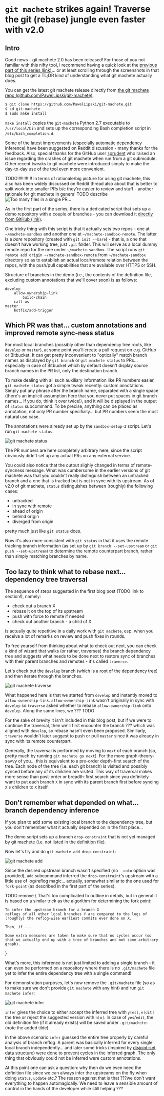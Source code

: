 
# `git machete` strikes again! Traverse the git (rebase) jungle even faster with v2.0


## Intro

Good news - git machete 2.0 has been released!
For those of you not familiar with this nifty tool, I recommend having a quick look at the [previous part of this series (link)](https://virtuslab.com/blog/make-way-git-rebase-jungle-git-machete)...
or at least scrolling through the screenshots in that blog post to get a TL;DR kind of understanding what git machete actually does.

You can get the latest git machete release directly from [the git machete repo (github.com/PawelLipski/git-machete)](https://github.com/PawelLipski/git-machete):

```bash
$ git clone https://github.com/PawelLipski/git-machete.git
$ cd git-machete
$ sudo make install
```

`make install` copies the `git-machete` Python 2.7 executable to `/usr/local/bin` and sets up the corresponding Bash completion script in `/etc/bash_completion.d`.

Some of the latest improvements (especially automatic dependency inference) have been suggested on Reddit discussion - many thanks for the feedback.
Also, special thanks for the GitHub user [sprudent](https://github.com/sprudent) who raised an issue regarding the crashes of git machete when run from a git submodule.
Other recent tweaks to git machete were introduced simply to make the day-to-day use of the tool even more convenient.

TODO!!!!!!!!!!!!  In terms of rationale/big picture for using git machete, this also has been widely discussed on Reddit thread
also about that is better to split work into smaller PRs b/c they're easier to review and stuff - another rationale for git machete in general
TODO describe
![Too many files in a single PR...](files-changed.png)

As in the first part of the series, there is a dedicated script that sets up a demo repository with a couple of branches -
you can download it [directly from GitHub (link)](https://raw.githubusercontent.com/PawelLipski/git-machete-blog-2/master/sandbox-setup-2.sh).

One tricky thing with this script is that it actually sets two repos - one at `~/machete-sandbox` and another one at `~/machete-sandbox-remote`.
The latter is a _bare_ repository (created with `git init --bare`) - that is, a one that doesn't have working tree, just `.git` folder.
This will serve as a local dummy remote repo for the one under `~/machete-sandbox`.
The script runs `git remote add origin ~/machete-sandbox-remote` from `~/machete-sandbox` directory
so as to establish an actual local/remote relation between the repos, with the push/pull capabilities that are available over HTTPS or SSH.

Structure of branches in the demo (i.e., the contents of the definition file, excluding custom annotations that we'll cover soon) is as follows:

```
develop
    allow-ownership-link
        build-chain
    call-ws
master
    hotfix/add-trigger
```


## Which PR was that... custom annotations and improved remote sync-ness status

For most local branches (possibly other than dependency tree roots, like `develop` or `master`), at some point you'll create a pull request on e.g. GitHub or Bitbucket.
It can get pretty inconvenient to "optically" match branch names as displayed by `git branch` or `git machete status` to PRs...
especially in case of Bitbucket which by default doesn't display source branch names in the PR list, only the destination branch.

To make dealing with all such auxiliary information like PR numbers easier, `git machete status` got a simple tweak recently: custom annotations.
Simply put any phrase after the branch name, separated with a single space (there's an implicit assumption here that you never put spaces in git branch names... if you do, think it over twice!),
and it will be displayed in the output of `status` subcommand.
To be precise, anything can be placed as annotation, not only PR number specifially... but PR numbers seem the most natural use case.

The annotations were already set up by the `sandbox-setup-2` script.
Let's run `git machete status`:

![git machete status](status.png)

The PR numbers are here completely arbitrary here, since the script obviously didn't set up any actual PRs on any external service.

You could also notice that the output slighly changed in terms of remote-syncness message.
What was cumbersome in the earlier versions of git machete was that you couldn't really distinguish between an untracked branch and a one that is tracked but is not in sync with its upstream.
As of v2.0 of git machete, `status` distinguishes between (roughly) the following cases:

* untracked
* in sync with remote
* ahead of origin
* behind origin
* diverged from origin

pretty much just like `git status` does.

Now it's also more consistent with `git status` in that it uses the remote tracking branch information (as set up by `git branch --set-upstream` or `git push --set-upstream`)
to determine the remote counterpart branch, rather than simply matching branches by name.


## Too lazy to think what to rebase next... dependency tree traversal

The sequence of steps suggested in the first blog post (TODO link to section!), namely:

* check out a branch X
* rebase it on the top of its upstream
* push with force to remote if needed
* check out another branch - a child of X

is actually quite repetitive in a daily work with `git machete`, esp. when you receive a lot of remarks on review and push fixes in rounds.

To free yourself from thinking about what to check out next, you can check a kind of wizard that walks (or rather, traverses) the branch dependency tree and
suggests what needs to be done next to restore sync of branches with their parent branches and remotes - it's called `traverse`.

Let's check out the `develop` branch (which is a root of the dependency tree) and then iterate through the branches.

![git machete traverse](traverse.png)

What happened here is that we started from `develop` and instantly moved to `allow-ownership-link`.
`allow-ownership-link` wasn't originally in sync with `develop` so `traverse` asked whether to rebase `allow-ownership-link` onto `develop`.
Along the same lines, we ??? TODO

For the sake of brevity it isn't included in this blog post, but if we were to continue the traversal, then we'll first encounter the branch ??? which was aligned with `develop`, so rebase hasn't even been proposed.
Similiarly, `traverse` wouldn't later suggest to push or pull `master` since it was already in sync with its remote counterpart.

Generally, the traversal is performed by moving to `next` of each branch (so, pretty much by running `git machete go next`).
For the more graph-theory-savvy of you... this is equivalent to a pre-order depth-first search of the tree.
Each node of the tree (i.e. each git branch) is visited and possibly synced before any of its children are visited.
This way of traversal makes more sense than post-order or breadth-first search since you definitely want to put each branch `X` in sync with its parent branch first before syncing `X`'s children to `X` itself.


## Don't remember what depended on what... branch dependency inference

If you plan to add some existing local branch to the dependency tree, but you don't remember what it actually depended on in the first place...

The demo script sets up a branch `drop-constraint` that is not yet managed by git machete (i.e. not listed in the definition file).

Now let's try and do `git machete add drop-constraint`:

![git machete add](add.png)

Since the desired upstream branch wasn't specified (no `--onto` option was provided), `add` subcommand inferred the `drop-constraint`'s upstream with a little use of log/reflog magic...
actually, somewhat similar to the one used for `fork-point` (as described in the first part of the series).

TODO remove {
	That's too complicated to outline in details, but in general it is based on a similar trick as the algorithm for determining the fork point:

	To infer the upstream branch for a branch X
	reflogs of all other local branches Y are compared to the logs of (roughly) the reflog-wise earliest commits ever done on X.

	Then, if ...

	Some extra measures are taken to make sure that no cycles occur (so that we actually end up with a tree of branches and not some arbitrary graph).
}

What's more, this inference is not just limited to adding a single branch - it can even be performed on a repository where there is no `.git/machete` file yet to infer the entire dependency tree with a single command!

For demonstration purposes, let's now remove the `.git/machete` file (so as to make sure we don't provide `git machete` with any hint) and run `git machete infer`:

![git machete infer](infer.png)

`infer` gives the choice to either accept the inferred tree with `y[es]`, `e[dit]` the tree or reject the suggested version with `n[o]`.
In case of `yes`/`edit`, the old definition file (if it already exists) will be saved under `.git/machete~` (note the added tilde).

In the above scenario `infer` guessed the entire tree properly by careful analysis of branch reflog.
A parent was basically inferred for every single local branch independently... and later some tricks (inspired by [disjoint-set data structure](https://en.wikipedia.org/wiki/Disjoint-set_data_structure)) were done to prevent cycles in the inferred graph.
The only thing that obviously could not be inferred were custom annotations.

At this point one can ask a question: why then do we even need the definition file since we can always infer the upstreams on the fly when doing `status`, `update` etc.?
The reason against that is that ???we don't want everything to happen automagically.
We need to leave a sensible amount of control in the hands of the developer while still helping ???

